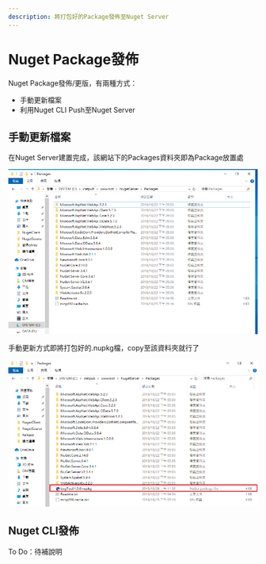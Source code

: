```yaml
---
description: 將打包好的Package發佈至Nuget Server
---
```


# Nuget Package發佈

Nuget Package發佈/更版，有兩種方式：

* 手動更新檔案
* 利用Nuget CLI Push至Nuget Server

## 手動更新檔案

在Nuget Server建置完成，該網站下的Packages資料夾即為Package放置處

![](../../.gitbook/assets/image%20%28108%29.png)

手動更新方式即將打包好的.nupkg檔，copy至該資料夾就行了

![](../../.gitbook/assets/image%20%2893%29.png)

## Nuget CLI發佈

To Do：待補說明

